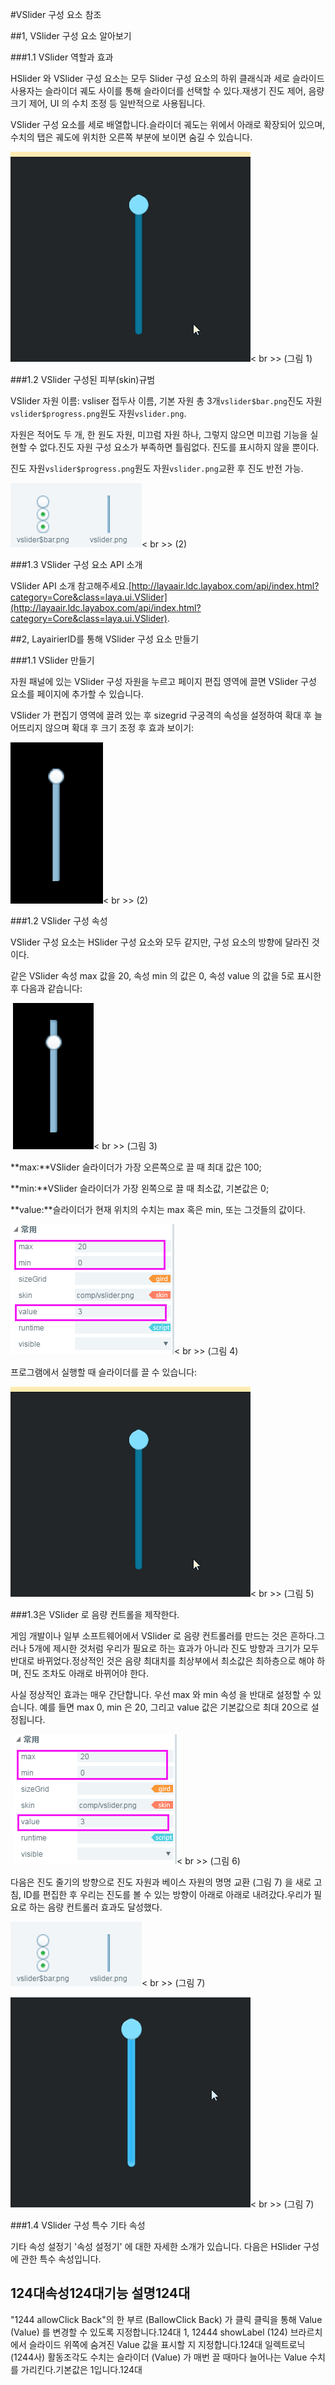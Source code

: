 #VSlider 구성 요소 참조



##1, VSlider 구성 요소 알아보기

###1.1 VSlider 역할과 효과

HSlider 와 VSlider 구성 요소는 모두 Slider 구성 요소의 하위 클래식과 세로 슬라이드사용자는 슬라이더 궤도 사이를 통해 슬라이더를 선택할 수 있다.재생기 진도 제어, 음량 크기 제어, UI 의 수치 조정 등 일반적으로 사용됩니다.

VSlider 구성 요소를 세로 배열합니다.슬라이더 궤도는 위에서 아래로 확장되어 있으며, 수치의 탭은 궤도에 위치한 오른쪽 부분에 보이면 숨길 수 있습니다.

​![图片0.gif](img/0.gif)< br >>
(그림 1)



###1.2 VSlider 구성된 피부(skin)규범

VSlider 자원 이름: vsliser 접두사 이름, 기본 자원 총 3개`vslider$bar.png`진도 자원`vslider$progress.png`원도 자원`vslider.png`.

자원은 적어도 두 개, 한 원도 자원, 미끄럼 자원 하나, 그렇지 않으면 미끄럼 기능을 실현할 수 없다.진도 자원 구성 요소가 부족하면 틀림없다. 진도를 표시하지 않을 뿐이다.

진도 자원`vslider$progress.png`원도 자원`vslider.png`교환 후 진도 반전 가능.

![图片0.png](img/1.png)< br >>
(2)



###1.3 VSlider 구성 요소 API 소개

VSlider API 소개 참고해주세요.[http://layaair.ldc.layabox.com/api/index.html?category=Core&class=laya.ui.VSlider](http://layaair.ldc.layabox.com/api/index.html?category=Core&class=laya.ui.VSlider).



##2, LayairierID를 통해 VSlider 구성 요소 만들기

###1.1 VSlider 만들기

자원 패널에 있는 VSlider 구성 자원을 누르고 페이지 편집 영역에 끌면 VSlider 구성 요소를 페이지에 추가할 수 있습니다.

VSlider 가 편집기 영역에 끌려 있는 후 sizegrid 구궁격의 속성을 설정하여 확대 후 늘어뜨리지 않으며 확대 후 크기 조정 후 효과 보이기:

​![图片2.png](img/2.png)< br >>
(2)

###1.2 VSlider 구성 속성

VSlider 구성 요소는 HSlider 구성 요소와 모두 같지만, 구성 요소의 방향에 달라진 것이다.

같은 VSlider 속성 max 값을 20, 속성 min 의 값은 0, 속성 value 의 값을 5로 표시한 후 다음과 같습니다:



​        ![图片3.png](img/3.png)< br >>
(그림 3)

**max:**VSlider 슬라이더가 가장 오른쪽으로 끌 때 최대 값은 100;

**min:**VSlider 슬라이더가 가장 왼쪽으로 끌 때 최소값, 기본값은 0;

**value:**슬라이더가 현재 위치의 수치는 max 혹은 min, 또는 그것들의 값이다.

​![图片4.png](img/4.png)< br >>
(그림 4)

프로그램에서 실행할 때 슬라이더를 끌 수 있습니다:

​![图片0.gif](img/0.gif)< br >>
(그림 5)



###1.3은 VSlider 로 음량 컨트롤을 제작한다.

게임 개발이나 일부 소프트웨어에서 VSlider 로 음량 컨트롤러를 만드는 것은 흔하다.그러나 5개에 제시한 것처럼 우리가 필요로 하는 효과가 아니라 진도 방향과 크기가 모두 반대로 바뀌었다.정상적인 것은 음량 최대치를 최상부에서 최소값은 최하층으로 해야 하며, 진도 조차도 아래로 바뀌어야 한다.

사실 정상적인 효과는 매우 간단합니다. 우선 max 와 min 속성 을 반대로 설정할 수 있습니다. 예를 들면 max 0, min 은 20, 그리고 value 값은 기본값으로 최대 20으로 설정됩니다.



​        ![图片5.png](img/5.png)< br >>
(그림 6)

다음은 진도 줄기의 방향으로 진도 자원과 베이스 자원의 명명 교환 (그림 7) 을 새로 고침, ID를 편집한 후 우리는 진도를 볼 수 있는 방향이 아래로 아래로 내려갔다.우리가 필요로 하는 음량 컨트롤러 효과도 달성했다.

​![图片7.png](img/6.png)< br >>
(그림 7)

​![图片7.gif](img/7.gif)< br >>
(그림 7)



###1.4 VSlider 구성 특수 기타 속성

기타 속성 설정기 '속성 설정기' 에 대한 자세한 소개가 있습니다. 다음은 HSlider 구성에 관한 특수 속성입니다.

124대**속성**124대**기능 설명**124대
------------------------------------------------------------------------------------------------------------------------------------------------------------------------------------------------------------------------------
"1244 allowClick Back"의 한 부르 (BallowClick Back) 가 클릭 클릭을 통해 Value (Value) 를 변경할 수 있도록 지정합니다.124대
1, 12444 showLabel (124) 브라르치에서 슬라이드 위쪽에 숨겨진 Value 값을 표시할 지 지정합니다.124대
일렉트로닉 (1244사) 활동조각도 수치는 슬라이더 (Value) 가 매번 끌 때마다 늘어나는 Value 수치를 가리킨다.기본값은 1입니다.124대


 
